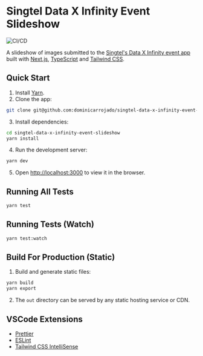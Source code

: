 # Singtel Data X Infinity Event Slideshow

![CI/CD](https://github.com/dominicarrojado/singtel-data-x-infinity-event-slideshow/workflows/CI/CD/badge.svg)

A slideshow of images submitted to the [Singtel's Data X Infinity event app](https://dominicarrojado.com/singtel-data-x-infinity-event-app/) built with [Next.js](https://nextjs.org/), [TypeScript](https://www.typescriptlang.org/) and [Tailwind CSS](https://tailwindcss.com/).

## Quick Start

1. Install [Yarn](https://yarnpkg.com/lang/en/docs/install/).
2. Clone the app:

```bash
git clone git@github.com:dominicarrojado/singtel-data-x-infinity-event-slideshow.git
```

3. Install dependencies:

```bash
cd singtel-data-x-infinity-event-slideshow
yarn install
```

4. Run the development server:

```bash
yarn dev
```

5. Open [http://localhost:3000](http://localhost:3000) to view it in the browser.

## Running All Tests

```bash
yarn test
```

## Running Tests (Watch)

```bash
yarn test:watch
```

## Build For Production (Static)

1. Build and generate static files:

```bash
yarn build
yarn export
```

2. The `out` directory can be served by any static hosting service or CDN.

## VSCode Extensions

- [Prettier](https://marketplace.visualstudio.com/items?itemName=esbenp.prettier-vscode)
- [ESLint](https://marketplace.visualstudio.com/items?itemName=dbaeumer.vscode-eslint)
- [Tailwind CSS IntelliSense](https://marketplace.visualstudio.com/items?itemName=bradlc.vscode-tailwindcss)
